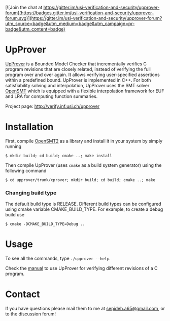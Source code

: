 
[![Join the chat at https://gitter.im/usi-verification-and-security/upprover-forum](https://badges.gitter.im/usi-verification-and-security/upprover-forum.svg)](https://gitter.im/usi-verification-and-security/upprover-forum?utm_source=badge&utm_medium=badge&utm_campaign=pr-badge&utm_content=badge)

UpProver
=====
[UpProver](http://verify.inf.usi.ch/upprover) is a Bounded Model Checker that incrementally verifies C program revisions that are closely related, instead of verifying the full program over and over again. It allows verifying user-specified assertions within a predefined bound. UpProver is implemented in C++.  For both satisfiability solving and interpolation,  UpProver uses the SMT solver [OpenSMT](https://github.com/usi-verification-and-security/opensmt.git) which is equipped with a flexible interpolation framework for EUF and LRA for computing function summaries.


Project page: http://verify.inf.usi.ch/upprover


Installation
=====

First, compile [OpenSMT2](https://github.com/usi-verification-and-security/opensmt.git) as a library and 
install it in your system by simply running
```
$ mkdir build; cd build; cmake ..; make install
```

Then compile UpProver (uses `cmake` as a build system generator) using the following command
```
$ cd upprover/trunk/cprover; mkdir build; cd build; cmake ..; make
```

### Changing build type
The default build type is RELEASE. Different build types can be configured using cmake variable CMAKE_BUILD_TYPE. For example, to create a debug build use
```
$ cmake -DCMAKE_BUILD_TYPE=Debug ..
```

Usage
=====
To see all the commands, type `./upprover --help`.

Check the [manual](http://verify.inf.usi.ch/upprover/usage) to use UpProver for verifying different revisions of a C program.


Contact
=====
If you have questions please mail them to me at
sepideh.a65@gmail.com, or to the discussion forum!

